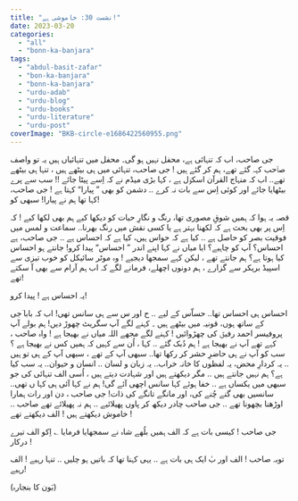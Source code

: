```yaml
---
title: "نشست 30: خاموشی ہے!"
date: 2023-03-20
categories: 
  - "all"
  - "bonn-ka-banjara"
tags: 
  - "abdul-basit-zafar"
  - "bon-ka-banjara"
  - "bonn-ka-banjara"
  - "urdu-adab"
  - "urdu-blog"
  - "urdu-books"
  - "urdu-literature"
  - "urdu-post"
coverImage: "BKB-circle-e1686422560955.png"
---
```


جی صاحب، اب کہ تنہائی ہے، محفل نہیں ہو گی۔ محفل میں تنہائیاں ہیں یہ تو واصف صاؔحب کہہ گئے تھے، ہم کر گئے ہیں ! جی صاحب، تنہائی میں ہی بیٹھے ہیں ، تنہا ہی بیٹھے تھے.. اب کہ منہاج القرآن اسکوؔل ہے ، کہا بڑی میڈم نے کہ اِسے پیٹا جائے !! سب سے پرے بیٹھایا جائے اور کوئی اِس سے بات نہ کرے .. دشمن کو بھی ” پیارا“ کہتا ہے ! جی صاحب، کہا تھا ہم نے پیارا! سبھی کو!

قصہ یہ ہوا کہ ہمیں شوقِ مصوری تھا، رنگ و نگارِ حیات کو دیکھا کیے ہم بھی لکھا کیے ! کہ اِس پر بھی بحث ہے کہ لکھنا بہتر ہے یا کسی نقش میں رنگ بھرنا.. سماعت و لمس میں فوقیت بصر کو حاصل ہے .. کیا ہے کہ حواس ہیں، کیا ہے کہ احساس ہے .. جی صاحب، ہے احساس؟ آپ کو چاہیے؟ ابا میاں نے کہا اپنے اندر ” احساس“ پیدا کرو! جانتے ہو احساس کیا ہوتا ہے؟ ہم جانتے تھے ، لیکن کہے سمجھا دیجیے ! وہ موٹر سائیکل کو خوب تیزی سے اسپیڈ بریکر سے گزارے ، ہم دونوں اچھلے، فرمانے لگے کہ اب ہم آرام سے بھی آ سکتے تھے!

یہ احساس ہے ! پیدا کرو!

احساس ہی احساس تھا.. حساّس کے لیے .. ح اور س سے ہی سانس تھی! اب کہ بابا ؔجی کے ساتھ ہوں، قونیہ میں بیٹھے ہیں ۔ کہنے لگے آپ سگریٹ چھوڑ دیں! ہم بولے آپ پروفیسر احمد رفیقؔ کی چھڑوائیں ! کہنے لگے مجھے اللہ میاں نے بھیجا ہے ! واہ صاحب ، کہے تھے آپ نے بھیجا ہے ! ہم دُبک گئے .. کہا ، اُن سے کہیں کہ ہمیں کس نے بھیجا ہے ؟ سب کو آپ نے ہی حاضرِ حشر کر رکھا تھا.. سبھی آپ کے تھے ، سبھی آپ کے ہی تو ہیں .. یہ کردارِ محض، یہ لفظوں کا خانہ خراب.. یہ زبان و لسان .. انسان و حیوان.. یہ سب کیا ہے؟ ہم نہیں جانتے ہیں .. مگر دیکھتے ہیں اور شہادت دیتے ہیں ، اُسی الف تنہائی کی جو سبھی میں یکساں ہے .. خفا ہوئے کہا سانس اچھی آئے گی! ہم نے کہا آئی ہی کہا ں تھی.. سانسیں بھی گنے چُنے کی، اور مانگے تانگے کی ذات! جی صاحب ، دن اور رات ہمارا اوڑھنا بچھونا تھے .. جی صاحب چادر دیکھ کر پاوں پھیلائیے .. ہم نہ پھیلائے تھے صاحب .. خاموش دیکھتے ہیں ! الف دیکھتے تھے !

جی صاحب ! کیسی بات ہے کہ الف ہمیں بلُھے شاہ نے سمجھایا فرمایا ؎ اِکو الف تیرے درکار !

توبہ صاحب ! الف اور بٰ ایک ہی بات ہے .. یہی کہنا تھا کہ باتیں ہو چلیں .. تنہا رہیے ! الف رہیے!

(بَون کا بنجارہ)
